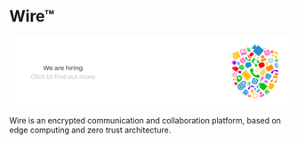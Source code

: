 # Wire™

[![Wire logo](https://github.com/wireapp/wire/blob/master/assets/header-small.png?raw=true)](https://wire.com/jobs/)

Wire is an encrypted communication and collaboration platform, based on edge computing and zero trust architecture.
